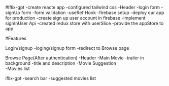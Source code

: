 #Iflix-gpt
-create reacte app
-configured tailwind css
-Header
-login form
-signUp form
-form validation
-useRef Hook 
-firebase setup
-deploy our app for production
-create sign up user account in firebase
-implement signInUser Api
-created redux store with userSlice
-provide the appStore to app

#Features 

Login/signup
    -loging/signup form
    -redirect to Browse page

Browse Page(After authentication)
    -Header
    -Main Movie
        -trailer in background
        -title and description
        -Movie Suggestion  
            -Movies list

iflix-gpt 
    -search bar
    -suggested movies list